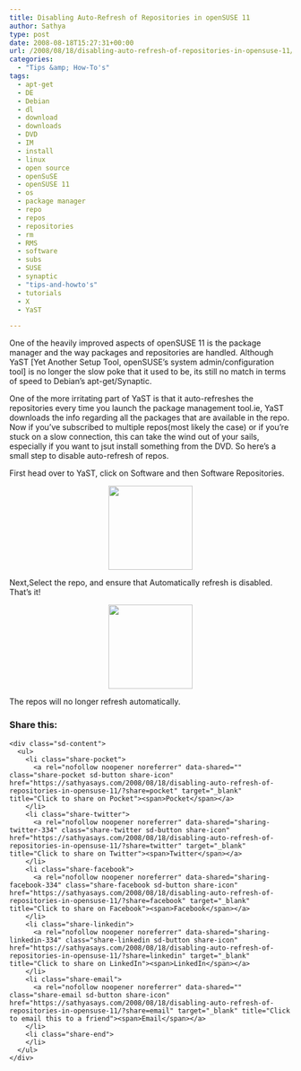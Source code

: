 ```yaml
---
title: Disabling Auto-Refresh of Repositories in openSUSE 11
author: Sathya
type: post
date: 2008-08-18T15:27:31+00:00
url: /2008/08/18/disabling-auto-refresh-of-repositories-in-opensuse-11/
categories:
  - "Tips &amp; How-To's"
tags:
  - apt-get
  - DE
  - Debian
  - dl
  - download
  - downloads
  - DVD
  - IM
  - install
  - linux
  - open source
  - openSuSE
  - openSUSE 11
  - os
  - package manager
  - repo
  - repos
  - repositories
  - rm
  - RMS
  - software
  - subs
  - SUSE
  - synaptic
  - "tips-and-howto's"
  - tutorials
  - X
  - YaST

---
```

One of the heavily improved aspects of openSUSE 11 is the package manager and the way packages and repositories are handled. Although YaST [Yet Another Setup Tool, openSUSE&#8217;s system admin/configuration tool] is no longer the slow poke that it used to be, its still no match in terms of speed to Debian&#8217;s apt-get/Synaptic.
  
One of the more irritating part of YaST is that it auto-refreshes the repositories every time you launch the package management tool.ie, YaST downloads the info regarding all the packages that are available in the repo. Now if you&#8217;ve subscribed to multiple repos(most likely the case) or if you&#8217;re stuck on a slow connection, this can take the wind out of your sails, especially if you want to jsut install something from the DVD. So here&#8217;s a small step to disable auto-refresh of repos.
  
First head over to YaST, click on Software and then Software Repositories.

<p style="text-align: center;">
  <a href="https://i0.wp.com/sathyasays.com/wp-content/uploads/2008/08/softrepo1.png"><img data-attachment-id="337" data-permalink="https://sathyasays.com/2008/08/18/disabling-auto-refresh-of-repositories-in-opensuse-11/softrepo1/" data-orig-file="https://i0.wp.com/sathyasays.com/wp-content/uploads/2008/08/softrepo1.png?fit=1280%2C800&ssl=1" data-orig-size="1280,800" data-comments-opened="1" data-image-meta="{&quot;aperture&quot;:&quot;0&quot;,&quot;credit&quot;:&quot;&quot;,&quot;camera&quot;:&quot;&quot;,&quot;caption&quot;:&quot;&quot;,&quot;created_timestamp&quot;:&quot;0&quot;,&quot;copyright&quot;:&quot;&quot;,&quot;focal_length&quot;:&quot;0&quot;,&quot;iso&quot;:&quot;0&quot;,&quot;shutter_speed&quot;:&quot;0&quot;,&quot;title&quot;:&quot;&quot;}" data-image-title="softrepo1" data-image-description="" data-medium-file="https://i0.wp.com/sathyasays.com/wp-content/uploads/2008/08/softrepo1.png?fit=300%2C187&ssl=1" data-large-file="https://i0.wp.com/sathyasays.com/wp-content/uploads/2008/08/softrepo1.png?fit=740%2C463&ssl=1" class="alignnone size-thumbnail wp-image-337" title="softrepo1" src="https://i2.wp.com/sathyasays.com/wp-content/uploads/2008/08/softrepo1-150x150.png?resize=150%2C150" alt="" width="150" height="150" srcset="https://i0.wp.com/sathyasays.com/wp-content/uploads/2008/08/softrepo1.png?resize=150%2C150&ssl=1 150w, https://i1.wp.com/sathyasays.com/wp-content/uploads//home/sathya/public_html/wp-content/uploads/2008/08/softrepo1.png?zoom=2&resize=150%2C150&ssl=1 300w, https://i1.wp.com/sathyasays.com/wp-content/uploads//home/sathya/public_html/wp-content/uploads/2008/08/softrepo1.png?zoom=3&resize=150%2C150&ssl=1 450w" sizes="(max-width: 150px) 100vw, 150px" data-recalc-dims="1" /></a>
</p>

Next,Select the repo, and ensure that Automatically refresh is disabled. That&#8217;s it!

<p style="text-align: center;">
  <a href="https://i1.wp.com/sathyasays.com/wp-content/uploads/2008/08/refresh.png"><img data-attachment-id="336" data-permalink="https://sathyasays.com/2008/08/18/disabling-auto-refresh-of-repositories-in-opensuse-11/refresh/" data-orig-file="https://i1.wp.com/sathyasays.com/wp-content/uploads/2008/08/refresh.png?fit=895%2C600&ssl=1" data-orig-size="895,600" data-comments-opened="1" data-image-meta="{&quot;aperture&quot;:&quot;0&quot;,&quot;credit&quot;:&quot;&quot;,&quot;camera&quot;:&quot;&quot;,&quot;caption&quot;:&quot;&quot;,&quot;created_timestamp&quot;:&quot;0&quot;,&quot;copyright&quot;:&quot;&quot;,&quot;focal_length&quot;:&quot;0&quot;,&quot;iso&quot;:&quot;0&quot;,&quot;shutter_speed&quot;:&quot;0&quot;,&quot;title&quot;:&quot;&quot;}" data-image-title="refresh" data-image-description="" data-medium-file="https://i1.wp.com/sathyasays.com/wp-content/uploads/2008/08/refresh.png?fit=300%2C201&ssl=1" data-large-file="https://i1.wp.com/sathyasays.com/wp-content/uploads/2008/08/refresh.png?fit=740%2C496&ssl=1" class="aligncenter size-thumbnail wp-image-336" title="refresh" src="https://i0.wp.com/sathyasays.com/wp-content/uploads/2008/08/refresh-150x150.png?resize=150%2C150" alt="" width="150" height="150" srcset="https://i1.wp.com/sathyasays.com/wp-content/uploads/2008/08/refresh.png?resize=150%2C150&ssl=1 150w, https://i0.wp.com/sathyasays.com/wp-content/uploads//home/sathya/public_html/wp-content/uploads/2008/08/refresh.png?zoom=2&resize=150%2C150&ssl=1 300w, https://i0.wp.com/sathyasays.com/wp-content/uploads//home/sathya/public_html/wp-content/uploads/2008/08/refresh.png?zoom=3&resize=150%2C150&ssl=1 450w" sizes="(max-width: 150px) 100vw, 150px" data-recalc-dims="1" /></a>
</p>

The repos will no longer refresh automatically.

<div class="sharedaddy sd-sharing-enabled">
  <div class="robots-nocontent sd-block sd-social sd-social-icon-text sd-sharing">
    <h3 class="sd-title">
      Share this:
    </h3>
    
    <div class="sd-content">
      <ul>
        <li class="share-pocket">
          <a rel="nofollow noopener noreferrer" data-shared="" class="share-pocket sd-button share-icon" href="https://sathyasays.com/2008/08/18/disabling-auto-refresh-of-repositories-in-opensuse-11/?share=pocket" target="_blank" title="Click to share on Pocket"><span>Pocket</span></a>
        </li>
        <li class="share-twitter">
          <a rel="nofollow noopener noreferrer" data-shared="sharing-twitter-334" class="share-twitter sd-button share-icon" href="https://sathyasays.com/2008/08/18/disabling-auto-refresh-of-repositories-in-opensuse-11/?share=twitter" target="_blank" title="Click to share on Twitter"><span>Twitter</span></a>
        </li>
        <li class="share-facebook">
          <a rel="nofollow noopener noreferrer" data-shared="sharing-facebook-334" class="share-facebook sd-button share-icon" href="https://sathyasays.com/2008/08/18/disabling-auto-refresh-of-repositories-in-opensuse-11/?share=facebook" target="_blank" title="Click to share on Facebook"><span>Facebook</span></a>
        </li>
        <li class="share-linkedin">
          <a rel="nofollow noopener noreferrer" data-shared="sharing-linkedin-334" class="share-linkedin sd-button share-icon" href="https://sathyasays.com/2008/08/18/disabling-auto-refresh-of-repositories-in-opensuse-11/?share=linkedin" target="_blank" title="Click to share on LinkedIn"><span>LinkedIn</span></a>
        </li>
        <li class="share-email">
          <a rel="nofollow noopener noreferrer" data-shared="" class="share-email sd-button share-icon" href="https://sathyasays.com/2008/08/18/disabling-auto-refresh-of-repositories-in-opensuse-11/?share=email" target="_blank" title="Click to email this to a friend"><span>Email</span></a>
        </li>
        <li class="share-end">
        </li>
      </ul>
    </div>
  </div>
</div>
